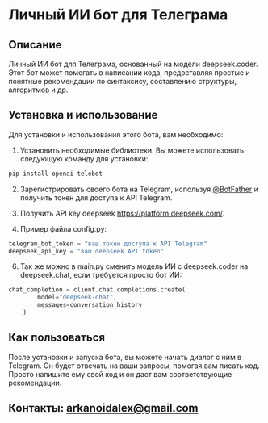 # Личный ИИ бот для Телеграма

## Описание

Личный ИИ бот для Телеграма, основанный на модели deepseek.coder. Этот бот может помогать в написании кода, предоставляя простые и понятные рекомендации по синтаксису, составлению структуры, алгоритмов и др.

## Установка и использование

Для установки и использования этого бота, вам необходимо:

1. Установить необходимые библиотеки. Вы можете использовать следующую команду для установки:

```bash
pip install openai telebot
```

2. Зарегистрировать своего бота на Telegram, используя [@BotFather](https://t.me/BotFather) и получить токен для доступа к API Telegram.

3. Получить API key deepseek https://platform.deepseek.com/.

4. Пример файла config.py:

```python
telegram_bot_token = "ваш токен доступа к API Telegram"
deepseek_api_key = "ваш deepseek API token"
```

6. Так же можно в main.py сменить модель ИИ с deepseek.coder на deepseek.chat, если требуется просто бот ИИ:

```python
chat_completion = client.chat.completions.create(
        model="deepseek-chat",
        messages=conversation_history
    )
```

## Как пользоваться

После установки и запуска бота, вы можете начать диалог с ним в Telegram. Он будет отвечать на ваши запросы, помогая вам писать код. Просто напишите ему свой код и он даст вам соответствующие рекомендации.

## Контакты: arkanoidalex@gmail.com
